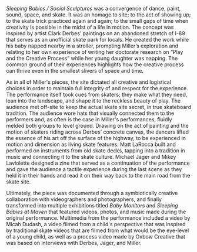 *Sleeping Babies / Social Sculptures* was a convergence of dance, paint, sound, space, and skate. It was an homage to site; to the act of showing up; to the skate trick practiced again and again; to the small gaps of time when creativity is possible in the midst of a life in motion. The concept was inspired by artist Clark Derbes’ paintings on an abandoned stretch of I-89 that serves as an unofficial skate park for locals. He created the work while his baby napped nearby in a stroller, prompting Miller’s exploration and relating to her own experience of writing her doctorate research on “Play and the Creative Process” while her young daughter was napping. The common ground of their experiences highlights how the creative process can thrive even in the smallest slivers of space and time. 

As in all of Miller's pieces, the site dictated all creative and logistical choices in order to maintain full integrity of and respect for the experience. The performance itself took cues from skaters; they make what they need, lean into the landscape, and shape it to the reckless beauty of play. The audience met off-site to keep the actual skate site secret, in true skateboard tradition. The audience wore hats that visually connected them to the performers and, as often is the case in Miller's performances, fluidly melded both groups to level ground. Drawing on the act of painting and the motion of skaters riding across Derbes’ concrete canvas, the dancers lifted the essence of his art off the surface of the highway, to be experienced in motion and dimension as living skate features. Matt LaRocca built and performed on instruments from old skate decks, tapping into a tradition in music and connecting it to the skate culture. Michael Jager and Mikey Laviolette designed a zine that served as a continuation of the performance and gave the audience a tactile experience during the last scene as they held it in their hands and read it on their way back to the main road from the skate site. 

Ultimately, the piece was documented through a symbiotically creative collaboration with videographers and photographers, and finally transformed into multiple exhibitions titled *Baby Monitors* and *Sleeping Babies at Maven* that featured videos, photos, and music made during the original performance. Multimedia from the performance included a video by Micah Dudash, a video filmed from a child's perspective that was inspired by traditional skate videos that are filmed from what would be the eye-level of a young child, as well as a process video made by Oxbow Creative that was based on interviews with Derbes, Jager, and Miller. 